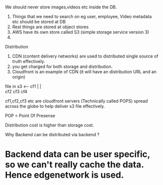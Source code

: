 We should never store images,videos etc inside the DB. 
1) Things that we need to search on eg user, employee, Video metadata etc should be stored at DB
2) Rest things are stored at object stores
3) AWS have its own store called S3 (simple storage service version 3)
4) 


Distribution 
1) CDN (content delivery networks) are used to distributed single source of truth effectively.
2) you get charged for both storage and distribution.
3) Cloudfront is an example of CDN (it will have an distribution URL and an origin)


file in s3   <--                  cf1 
 |      |    \
cf2     cf3   cf4

cf1,cf2,cf3 etc are cloudfront servers (Technically called POPS) spread across the globe to help deliver s3 file effectively.

POP = Point Of Presense

Distribution cost is higher than storage cost.



Why Backend can be distributed via backend ?
# Backend data can be user specific, so we can't really cache the data. Hence edgenetwork is used.
